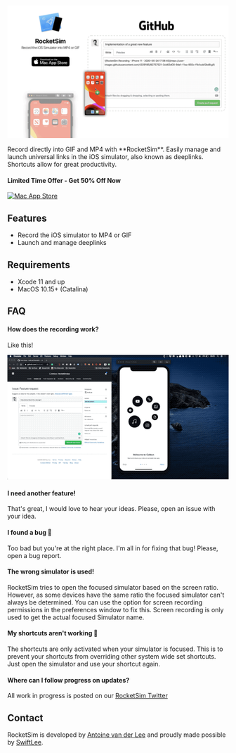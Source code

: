 <p align="center">
    <a href="https://apps.apple.com/nl/app/rocketsim-launch-deeplinks/id1504940162?l=en&mt=12">
      <img width="635px" src="Assets/promotional_banner.gif">
    </a>
</p>
Record directly into GIF and MP4 with **RocketSim**. Easily manage and launch universal links in the iOS simulator, also known as deeplinks. Shortcuts allow for great productivity.

#### Limited Time Offer - Get 50% Off Now

[![Mac App Store](Assets/download_mac_app_store.svg)](https://apps.apple.com/nl/app/rocketsim-launch-deeplinks/id1504940162?l=en&mt=12)

## Features

- Record the iOS simulator to MP4 or GIF
- Launch and manage deeplinks
  

## Requirements

- Xcode 11 and up
- MacOS 10.15+ (Catalina)

## FAQ

#### How does the recording work?

Like this!

<p align="center">
    <a href="https://apps.apple.com/nl/app/rocketsim-launch-deeplinks/id1504940162?l=en&mt=12">
      <img width="635px" src="Assets/RocketSim_recording.gif">
    </a>
</p>

#### I need another feature!
That's great, I would love to hear your ideas. Please, open an issue with your idea.

#### I found a bug 🐛
Too bad but you're at the right place. I'm all in for fixing that bug! Please, open a bug report.

#### The wrong simulator is used!
RocketSim tries to open the focused simulator based on the screen ratio. However, as some devices have the same ratio the focused simulator can't always be determined. You can use the option for screen recording permissions in the preferences window to fix this. Screen recording is only used to get the actual focused Simulator name.

#### My shortcuts aren't working 🤔
The shortcuts are only activated when your simulator is focused. This is to prevent your shortcuts from overriding other system wide set shortcuts. Just open the simulator and use your shortcut again.

#### Where can I follow progress on updates?
All work in progress is posted on our [RocketSim Twitter](https://twitter.com/rocketsim_app)

## Contact
RocketSim is developed by [Antoine van der Lee](https://www.twitter.com/twannl) and proudly made possible by [SwiftLee](https://www.avanderlee.com).
